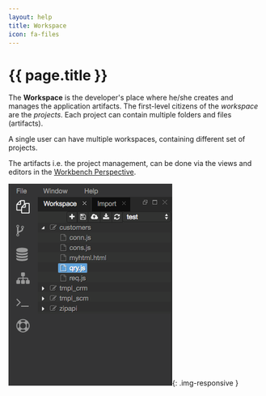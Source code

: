 ```yaml
---
layout: help
title: Workspace
icon: fa-files
---
```


{{ page.title }}
===

The **Workspace** is the developer's place where he/she creates and manages the application artifacts. The first-level citizens of the *workspace* are the *projects*. Each project can contain multiple folders and files (artifacts).

A single user can have multiple workspaces, containing different set of projects.

The artifacts i.e. the project management, can be done via the views and editors in the [Workbench Perspective](ide_perspective_workbench.html).

![Workspace View](images/ide_view_workspace.png){: .img-responsive }
